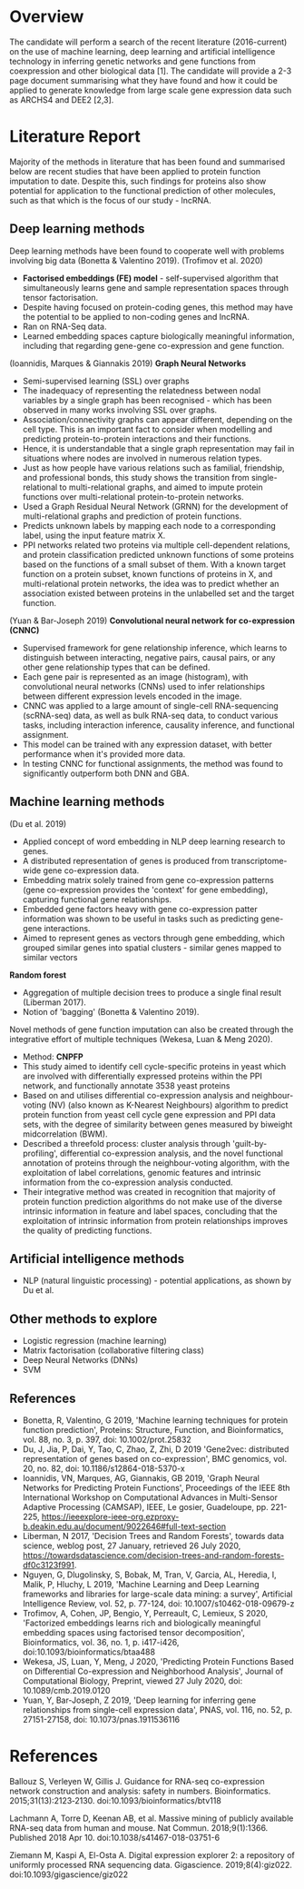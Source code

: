 # Overview
The candidate will perform a search of the recent literature (2016-current) on the use of machine learning, deep learning and artificial intelligence technology in inferring genetic networks and gene functions from coexpression and other biological data [1].
The candidate will provide a 2-3 page document summarising what they have found and how it could be applied to generate knowledge from large scale gene expression data such as ARCHS4 and DEE2 [2,3]. 

# Literature Report 

Majority of the methods in literature that has been found and summarised below are recent studies that have been applied to protein function imputation to date. Despite this, such findings for proteins also show potential for application to the functional prediction of other molecules, such as that which is the focus of our study - lncRNA.

## Deep learning methods
Deep learning methods have been found to cooperate well with problems involving big data (Bonetta & Valentino 2019).
(Trofimov et al. 2020)
* **Factorised embeddings (FE) model** - self-supervised algorithm that simultaneously learns gene and sample representation spaces through tensor factorisation.
* Despite having focused on protein-coding genes, this method may have the potential to be applied to non-coding genes and lncRNA.
* Ran on RNA-Seq data.
* Learned embedding spaces capture biologically meaningful information, including that regarding gene-gene co-expression and gene function.

(Ioannidis, Marques & Giannakis 2019) **Graph Neural Networks**
* Semi-supervised learning (SSL) over graphs
* The inadequacy of representing the relatedness between nodal variables by a single graph has been recognised - which has been observed in many works involving SSL over graphs. 
* Association/connectivity graphs can appear different, depending on the cell type. This is an important fact to consider when modelling and predicting protein-to-protein interactions and their functions. 
* Hence, it is understandable that a single graph representation may fail in situations where nodes are involved in numerous relation types. 
* Just as how people have various relations such as familial, friendship, and professional bonds, this study shows the transition from single-relational to multi-relational graphs, and aimed to impute protein functions over multi-relational protein-to-protein networks.
* Used a Graph Residual Neural Network (GRNN) for the development of multi-relational graphs and prediction of protein functions. 
* Predicts unknown labels by mapping each node to a corresponding label, using the input feature matrix X. 
* PPI networks related two proteins via multiple cell-dependent relations, and protein classification predicted unknown functions of some proteins based on the functions of a small subset of them. With a known target function on a protein subset, known functions of proteins in X, and multi-relational protein networks, the idea was to predict whether an association existed between proteins in the unlabelled set and the target function.

(Yuan & Bar-Joseph 2019) **Convolutional neural network for co-expression (CNNC)**
* Supervised framework for gene relationship inference, which learns to distinguish between interacting, negative pairs, causal pairs, or any other gene relationship types that can be defined. 
* Each gene pair is represented as an image (histogram), with convolutional neural networks (CNNs) used to infer relationships between different expression levels encoded in the image. 
* CNNC was applied to a large amount of single-cell RNA-sequencing (scRNA-seq) data, as well as bulk RNA-seq data, to conduct various tasks, including interaction inference, causality inference, and functional assignment. 
* This model can be trained with any expression dataset, with better performance when it's provided more data.  
* In testing CNNC for functional assignments, the method was found to significantly outperform both DNN and GBA. 

## Machine learning methods
(Du et al. 2019)
* Applied concept of word embedding in NLP deep learning research to genes.
* A distributed representation of genes is produced from transcriptome-wide gene co-expression data.
* Embedding matrix solely trained from gene co-expression patterns (gene co-expression provides the 'context' for gene embedding), capturing functional gene relationships.
* Embedded gene factors heavy with gene co-expression patter information was shown to be useful in tasks such as predicting gene-gene interactions.
* Aimed to represent genes as vectors through gene embedding, which grouped similar genes into spatial clusters - similar genes mapped to similar vectors

**Random forest**
* Aggregation of multiple decision trees to produce a single final result (Liberman 2017).
* Notion of 'bagging' (Bonetta & Valentino 2019).

Novel methods of gene function imputation can also be created through the integrative effort of multiple techniques (Wekesa, Luan & Meng 2020). 
* Method: **CNPFP**
* This study aimed to identify cell cycle-specific proteins in yeast which are involved with differentially expressed proteins within the PPI network, and functionally annotate 3538 yeast proteins
* Based on and utilises differential co-expression analysis and neighbour-voting (NV) (also known as K-Nearest Neighbours) algorithm to predict protein function from yeast cell cycle gene expression and PPI data sets, with the degree of similarity between genes measured by biweight midcorrelation (BWM).
* Described a threefold process: cluster analysis through 'guilt-by-profiling', differential co-expression analysis, and the novel functional annotation of proteins through the neighbour-voting algorithm, with the exploitation of label correlations, genomic features and intrinsic information from the co-expression analysis conducted.
* Their integrative method was created in recognition that majority of protein function prediction algorithms do not make use of the diverse intrinsic information in feature and label spaces, concluding that the exploitation of intrinsic information from protein relationships improves the quality of predicting functions.

## Artificial intelligence methods
* NLP (natural linguistic processing) - potential applications, as shown by Du et al.

## Other methods to explore
* Logistic regression (machine learning)
* Matrix factorisation (collaborative filtering class)
* Deep Neural Networks (DNNs)
* SVM

## References
* Bonetta, R, Valentino, G 2019, 'Machine learning techniques for protein function prediction', Proteins: Structure, Function, and Bioinformatics, vol. 88, no. 3, p. 397, doi: 10.1002/prot.25832
* Du, J, Jia, P, Dai, Y, Tao, C, Zhao, Z, Zhi, D 2019 'Gene2vec: distributed representation of genes based on co-expression', BMC genomics, vol. 20, no. 82, doi: 10.1186/s12864-018-5370-x
* Ioannidis, VN, Marques, AG, Giannakis, GB 2019, 'Graph Neural Networks for Predicting Protein Functions', Proceedings of the IEEE 8th International Workshop on Computational Advances in Multi-Sensor Adaptive Processing (CAMSAP), IEEE, Le gosier, Guadeloupe, pp. 221-225, <https://ieeexplore-ieee-org.ezproxy-b.deakin.edu.au/document/9022646#full-text-section>
* Liberman, N 2017, 'Decision Trees and Random Forests', towards data science, weblog post, 27 January, retrieved 26 July 2020, <https://towardsdatascience.com/decision-trees-and-random-forests-df0c3123f991>.
* Nguyen, G, Dlugolinsky, S, Bobak, M, Tran, V, Garcia, AL, Heredia, I, Malik, P, Hluchy, L 2019, 'Machine Learning and Deep Learning frameworks and libraries for large-scale data mining: a survey', Artificial Intelligence Review, vol. 52, p. 77-124, doi: 10.1007/s10462-018-09679-z
* Trofimov, A, Cohen, JP, Bengio, Y, Perreault, C, Lemieux, S 2020, 'Factorized embeddings learns rich and biologically meaningful embedding spaces using factorised tensor decomposition', Bioinformatics, vol. 36, no. 1, p. i417-i426, doi:10.1093/bioinformatics/btaa488
* Wekesa, JS, Luan, Y, Meng, J 2020, 'Predicting Protein Functions Based on Differential Co-expression and Neighborhood Analysis', Journal of Computational Biology, Preprint, viewed 27 July 2020, doi: 10.1089/cmb.2019.0120
* Yuan, Y, Bar-Joseph, Z 2019, 'Deep learning for inferring gene relationships from single-cell expression data', PNAS, vol. 116, no. 52, p. 27151-27158, doi: 
10.1073/pnas.1911536116


# References

Ballouz S, Verleyen W, Gillis J. Guidance for RNA-seq co-expression network construction and analysis: safety in numbers. Bioinformatics. 2015;31(13):2123‐2130. doi:10.1093/bioinformatics/btv118

Lachmann A, Torre D, Keenan AB, et al. Massive mining of publicly available RNA-seq data from human and mouse. Nat Commun. 2018;9(1):1366. Published 2018 Apr 10. doi:10.1038/s41467-018-03751-6

Ziemann M, Kaspi A, El-Osta A. Digital expression explorer 2: a repository of uniformly processed RNA sequencing data. Gigascience. 2019;8(4):giz022. doi:10.1093/gigascience/giz022
